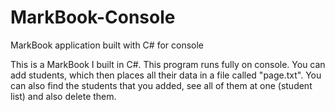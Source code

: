 # MarkBook-Console

MarkBook application built with C# for console

This is a MarkBook I built in C#. This program runs fully on console. You can add students, which then places all their data in a file called "page.txt".
You can also find the students that you added, see all of them at one (student list) and also delete them.
